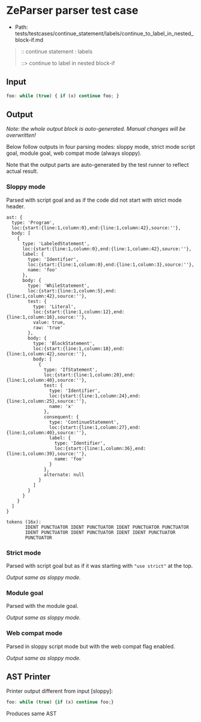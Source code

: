# ZeParser parser test case

- Path: tests/testcases/continue_statement/labels/continue_to_label_in_nested_block-if.md

> :: continue statement : labels
>
> ::> continue to label in nested block-if

## Input

`````js
foo: while (true) { if (x) continue foo; }
`````

## Output

_Note: the whole output block is auto-generated. Manual changes will be overwritten!_

Below follow outputs in four parsing modes: sloppy mode, strict mode script goal, module goal, web compat mode (always sloppy).

Note that the output parts are auto-generated by the test runner to reflect actual result.

### Sloppy mode

Parsed with script goal and as if the code did not start with strict mode header.

`````
ast: {
  type: 'Program',
  loc:{start:{line:1,column:0},end:{line:1,column:42},source:''},
  body: [
    {
      type: 'LabeledStatement',
      loc:{start:{line:1,column:0},end:{line:1,column:42},source:''},
      label: {
        type: 'Identifier',
        loc:{start:{line:1,column:0},end:{line:1,column:3},source:''},
        name: 'foo'
      },
      body: {
        type: 'WhileStatement',
        loc:{start:{line:1,column:5},end:{line:1,column:42},source:''},
        test: {
          type: 'Literal',
          loc:{start:{line:1,column:12},end:{line:1,column:16},source:''},
          value: true,
          raw: 'true'
        },
        body: {
          type: 'BlockStatement',
          loc:{start:{line:1,column:18},end:{line:1,column:42},source:''},
          body: [
            {
              type: 'IfStatement',
              loc:{start:{line:1,column:20},end:{line:1,column:40},source:''},
              test: {
                type: 'Identifier',
                loc:{start:{line:1,column:24},end:{line:1,column:25},source:''},
                name: 'x'
              },
              consequent: {
                type: 'ContinueStatement',
                loc:{start:{line:1,column:27},end:{line:1,column:40},source:''},
                label: {
                  type: 'Identifier',
                  loc:{start:{line:1,column:36},end:{line:1,column:39},source:''},
                  name: 'foo'
                }
              },
              alternate: null
            }
          ]
        }
      }
    }
  ]
}

tokens (16x):
       IDENT PUNCTUATOR IDENT PUNCTUATOR IDENT PUNCTUATOR PUNCTUATOR
       IDENT PUNCTUATOR IDENT PUNCTUATOR IDENT IDENT PUNCTUATOR
       PUNCTUATOR
`````

### Strict mode

Parsed with script goal but as if it was starting with `"use strict"` at the top.

_Output same as sloppy mode._

### Module goal

Parsed with the module goal.

_Output same as sloppy mode._

### Web compat mode

Parsed in sloppy script mode but with the web compat flag enabled.

_Output same as sloppy mode._

## AST Printer

Printer output different from input [sloppy]:

````js
foo: while (true) {if (x) continue foo;}
````

Produces same AST
